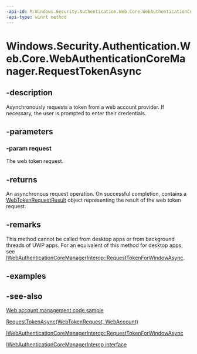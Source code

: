 ```yaml
---
-api-id: M:Windows.Security.Authentication.Web.Core.WebAuthenticationCoreManager.RequestTokenAsync(Windows.Security.Authentication.Web.Core.WebTokenRequest)
-api-type: winrt method
---
```


<!-- Method syntax
public Windows.Foundation.IAsyncOperation<Windows.Security.Authentication.Web.Core.WebTokenRequestResult> RequestTokenAsync(Windows.Security.Authentication.Web.Core.WebTokenRequest request)
-->

# Windows.Security.Authentication.Web.Core.WebAuthenticationCoreManager.RequestTokenAsync

## -description
Asynchronously requests a token from a web account provider. If necessary, the user is prompted to enter their credentials.

## -parameters
### -param request
The web token request.

## -returns
An asynchronous request operation. On successful completion, contains a [WebTokenRequestResult](webtokenrequestresult.md) object representing the result of the web token request.

## -remarks
This method cannot be called from desktop apps or from background threads of UWP apps.
For an equivalent of this method for desktop apps, see
[IWebAuthenticationCoreManagerInterop::RequestTokenForWindowAsync](/windows/win32/api/webauthenticationcoremanagerinterop/nf-webauthenticationcoremanagerinterop-iwebauthenticationcoremanagerinterop-requesttokenforwindowasync).

## -examples

## -see-also
[Web account management code sample](https://github.com/Microsoft/Windows-universal-samples/tree/master/Samples/WebAccountManagement)

[RequestTokenAsync(WebTokenRequest, WebAccount)](webauthenticationcoremanager_requesttokenasync_695504446.md)

[IWebAuthenticationCoreManagerInterop::RequestTokenForWindowAsync](/windows/win32/api/webauthenticationcoremanagerinterop/nf-webauthenticationcoremanagerinterop-iwebauthenticationcoremanagerinterop-requesttokenforwindowasync)

[IWebAuthenticationCoreManagerInterop interface](/windows/win32/api/webauthenticationcoremanagerinterop/nf-webauthenticationcoremanagerinterop-iwebauthenticationcoremanagerinterop)
